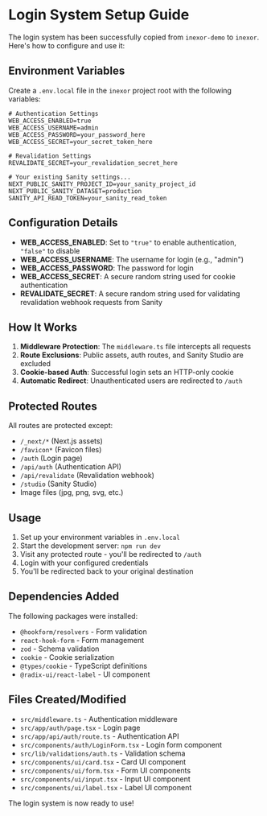 # Login System Setup Guide

The login system has been successfully copied from `inexor-demo` to `inexor`. Here's how to configure and use it:

## Environment Variables

Create a `.env.local` file in the `inexor` project root with the following variables:

```env
# Authentication Settings
WEB_ACCESS_ENABLED=true
WEB_ACCESS_USERNAME=admin
WEB_ACCESS_PASSWORD=your_password_here
WEB_ACCESS_SECRET=your_secret_token_here

# Revalidation Settings
REVALIDATE_SECRET=your_revalidation_secret_here

# Your existing Sanity settings...
NEXT_PUBLIC_SANITY_PROJECT_ID=your_sanity_project_id
NEXT_PUBLIC_SANITY_DATASET=production
SANITY_API_READ_TOKEN=your_sanity_read_token
```

## Configuration Details

- **WEB_ACCESS_ENABLED**: Set to `"true"` to enable authentication, `"false"` to disable
- **WEB_ACCESS_USERNAME**: The username for login (e.g., "admin")
- **WEB_ACCESS_PASSWORD**: The password for login
- **WEB_ACCESS_SECRET**: A secure random string used for cookie authentication
- **REVALIDATE_SECRET**: A secure random string used for validating revalidation webhook requests from Sanity

## How It Works

1. **Middleware Protection**: The `middleware.ts` file intercepts all requests
2. **Route Exclusions**: Public assets, auth routes, and Sanity Studio are excluded
3. **Cookie-based Auth**: Successful login sets an HTTP-only cookie
4. **Automatic Redirect**: Unauthenticated users are redirected to `/auth`

## Protected Routes

All routes are protected except:

- `/_next/*` (Next.js assets)
- `/favicon*` (Favicon files)
- `/auth` (Login page)
- `/api/auth` (Authentication API)
- `/api/revalidate` (Revalidation webhook)
- `/studio` (Sanity Studio)
- Image files (jpg, png, svg, etc.)

## Usage

1. Set up your environment variables in `.env.local`
2. Start the development server: `npm run dev`
3. Visit any protected route - you'll be redirected to `/auth`
4. Login with your configured credentials
5. You'll be redirected back to your original destination

## Dependencies Added

The following packages were installed:

- `@hookform/resolvers` - Form validation
- `react-hook-form` - Form management
- `zod` - Schema validation
- `cookie` - Cookie serialization
- `@types/cookie` - TypeScript definitions
- `@radix-ui/react-label` - UI component

## Files Created/Modified

- `src/middleware.ts` - Authentication middleware
- `src/app/auth/page.tsx` - Login page
- `src/app/api/auth/route.ts` - Authentication API
- `src/components/auth/LoginForm.tsx` - Login form component
- `src/lib/validations/auth.ts` - Validation schema
- `src/components/ui/card.tsx` - Card UI component
- `src/components/ui/form.tsx` - Form UI components
- `src/components/ui/input.tsx` - Input UI component
- `src/components/ui/label.tsx` - Label UI component

The login system is now ready to use!
